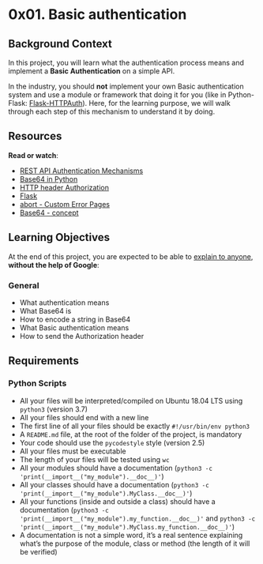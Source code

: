 <h1>0x01. Basic authentication</h1>

<h2>Background Context</h2>

<p>In this project, you will learn what the authentication process means and implement a <strong>Basic Authentication</strong> on a simple API.</p>

<p>In the industry, you should <strong>not</strong> implement your own Basic authentication system and use a module or framework that doing it for you (like in Python-Flask: <a href="/rltoken/rpsPy0M3_FJuCLGNPUbmvg" title="Flask-HTTPAuth" target="_blank">Flask-HTTPAuth</a>). Here, for the learning purpose, we will walk through each step of this mechanism to understand it by doing.</p>

<h2>Resources</h2>

<p><strong>Read or watch</strong>:</p>

<ul>
<li><a href="/rltoken/ssg5umgsMk5jKM8WRHk2Ug" title="REST API Authentication Mechanisms" target="_blank">REST API Authentication Mechanisms</a> </li>
<li><a href="/rltoken/RpaPRyKx1rdHgRSUyuPfeg" title="Base64 in Python" target="_blank">Base64 in Python</a> </li>
<li><a href="/rltoken/WlARq8tQPUGQq5VphLKM4w" title="HTTP header Authorization" target="_blank">HTTP header Authorization</a> </li>
<li><a href="/rltoken/HG5WXgSja5kMa29fbMd9Aw" title="Flask" target="_blank">Flask</a> </li>
<li><a href="https://flask.palletsprojects.com/en/1.1.x/patterns/errorpages/" title="abort - Custom Error Pages" target="_blank">abort - Custom Error Pages</a> </li>
<li><a href="/rltoken/br6Rp4iMaOce6EAC-JQnOw" title="Base64 - concept" target="_blank">Base64 - concept</a> </li>
</ul>

<h2>Learning Objectives</h2>

<p>At the end of this project, you are expected to be able to <a href="/rltoken/swiIZazfz7mspY1vjuy_Zg" title="explain to anyone" target="_blank">explain to anyone</a>, <strong>without the help of Google</strong>:</p>

<h3>General</h3>

<ul>
<li>What authentication means</li>
<li>What Base64 is</li>
<li>How to encode a string in Base64</li>
<li>What Basic authentication means</li>
<li>How to send the Authorization header</li>
</ul>

<h2>Requirements</h2>

<h3>Python Scripts</h3>

<ul>
<li>All your files will be interpreted/compiled on Ubuntu 18.04 LTS using <code>python3</code> (version 3.7)</li>
<li>All your files should end with a new line</li>
<li>The first line of all your files should be exactly <code>#!/usr/bin/env python3</code></li>
<li>A <code>README.md</code> file, at the root of the folder of the project, is mandatory</li>
<li>Your code should use the <code>pycodestyle</code> style (version 2.5)</li>
<li>All your files must be executable</li>
<li>The length of your files will be tested using <code>wc</code></li>
<li>All your modules should have a documentation (<code>python3 -c &#39;print(__import__(&quot;my_module&quot;).__doc__)&#39;</code>)</li>
<li>All your classes should have a documentation (<code>python3 -c &#39;print(__import__(&quot;my_module&quot;).MyClass.__doc__)&#39;</code>)</li>
<li>All your functions (inside and outside a class) should have a documentation (<code>python3 -c &#39;print(__import__(&quot;my_module&quot;).my_function.__doc__)&#39;</code> and <code>python3 -c &#39;print(__import__(&quot;my_module&quot;).MyClass.my_function.__doc__)&#39;</code>)</li>
<li>A documentation is not a simple word, it&rsquo;s a real sentence explaining what&rsquo;s the purpose of the module, class or method (the length of it will be verified)</li>
</ul>
